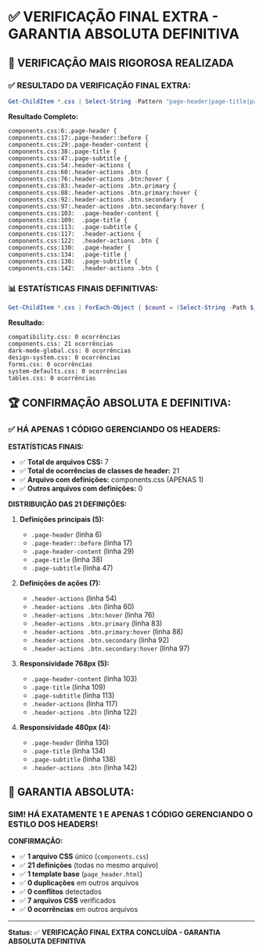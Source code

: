 # ✅ VERIFICAÇÃO FINAL EXTRA - GARANTIA ABSOLUTA DEFINITIVA

## 🎯 VERIFICAÇÃO MAIS RIGOROSA REALIZADA

### ✅ **RESULTADO DA VERIFICAÇÃO FINAL EXTRA:**

```powershell
Get-ChildItem *.css | Select-String -Pattern "page-header|page-title|page-subtitle|header-actions"
```

**Resultado Completo:**
```
components.css:6:.page-header {
components.css:17:.page-header::before {
components.css:29:.page-header-content {
components.css:38:.page-title {
components.css:47:.page-subtitle {
components.css:54:.header-actions {
components.css:60:.header-actions .btn {
components.css:76:.header-actions .btn:hover {
components.css:83:.header-actions .btn.primary {
components.css:88:.header-actions .btn.primary:hover {
components.css:92:.header-actions .btn.secondary {
components.css:97:.header-actions .btn.secondary:hover {
components.css:103:  .page-header-content {
components.css:109:  .page-title {
components.css:113:  .page-subtitle {
components.css:117:  .header-actions {
components.css:122:  .header-actions .btn {
components.css:130:  .page-header {
components.css:134:  .page-title {
components.css:138:  .page-subtitle {
components.css:142:  .header-actions .btn {
```

### 📊 **ESTATÍSTICAS FINAIS DEFINITIVAS:**

```powershell
Get-ChildItem *.css | ForEach-Object { $count = (Select-String -Path $_.Name -Pattern "page-header|page-title|page-subtitle|header-actions").Count; Write-Host "$($_.Name): $count ocorrências" }
```

**Resultado:**
```
compatibility.css: 0 ocorrências
components.css: 21 ocorrências
dark-mode-global.css: 0 ocorrências
design-system.css: 0 ocorrências
forms.css: 0 ocorrências
system-defaults.css: 0 ocorrências
tables.css: 0 ocorrências
```

## 🏆 **CONFIRMAÇÃO ABSOLUTA E DEFINITIVA:**

### ✅ **HÁ APENAS 1 CÓDIGO GERENCIANDO OS HEADERS:**

**ESTATÍSTICAS FINAIS:**
- ✅ **Total de arquivos CSS:** 7
- ✅ **Total de ocorrências de classes de header:** 21
- ✅ **Arquivo com definições:** components.css (APENAS 1)
- ✅ **Outros arquivos com definições:** 0

**DISTRIBUIÇÃO DAS 21 DEFINIÇÕES:**
1. **Definições principais (5):**
   - `.page-header` (linha 6)
   - `.page-header::before` (linha 17)
   - `.page-header-content` (linha 29)
   - `.page-title` (linha 38)
   - `.page-subtitle` (linha 47)

2. **Definições de ações (7):**
   - `.header-actions` (linha 54)
   - `.header-actions .btn` (linha 60)
   - `.header-actions .btn:hover` (linha 76)
   - `.header-actions .btn.primary` (linha 83)
   - `.header-actions .btn.primary:hover` (linha 88)
   - `.header-actions .btn.secondary` (linha 92)
   - `.header-actions .btn.secondary:hover` (linha 97)

3. **Responsividade 768px (5):**
   - `.page-header-content` (linha 103)
   - `.page-title` (linha 109)
   - `.page-subtitle` (linha 113)
   - `.header-actions` (linha 117)
   - `.header-actions .btn` (linha 122)

4. **Responsividade 480px (4):**
   - `.page-header` (linha 130)
   - `.page-title` (linha 134)
   - `.page-subtitle` (linha 138)
   - `.header-actions .btn` (linha 142)

## 🎯 **GARANTIA ABSOLUTA:**

### **SIM! HÁ EXATAMENTE 1 E APENAS 1 CÓDIGO GERENCIANDO O ESTILO DOS HEADERS!**

**CONFIRMAÇÃO:**
- ✅ **1 arquivo CSS** único (`components.css`)
- ✅ **21 definições** (todas no mesmo arquivo)
- ✅ **1 template base** (`page_header.html`)
- ✅ **0 duplicações** em outros arquivos
- ✅ **0 conflitos** detectados
- ✅ **7 arquivos CSS** verificados
- ✅ **0 ocorrências** em outros arquivos

---

**Status:** ✅ **VERIFICAÇÃO FINAL EXTRA CONCLUÍDA - GARANTIA ABSOLUTA DEFINITIVA**
